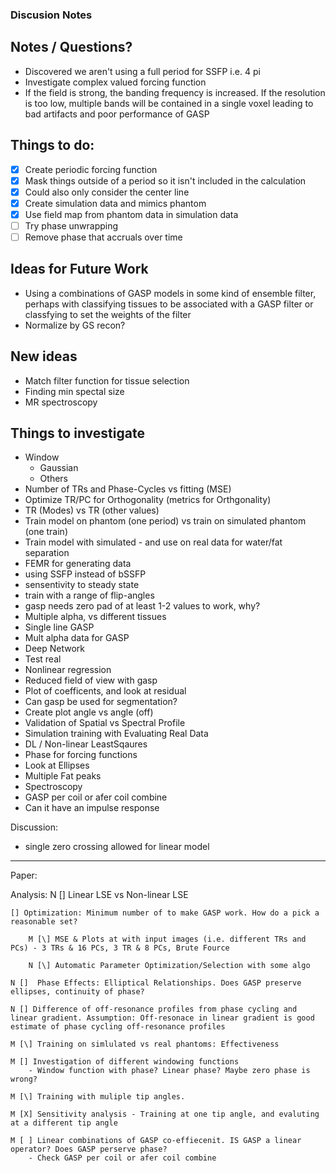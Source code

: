 
### Discusion Notes

## Notes / Questions?

- Discovered we aren't using a full period for SSFP i.e. 4 pi
- Investigate complex valued forcing function
- If the field is strong, the banding frequency is increased.  If the resolution is too low, multiple bands will be contained in a single voxel leading to bad artifacts and poor performance of GASP

## Things to do:

-[x] Create periodic forcing function
-[x] Mask things outside of a period so it isn't included in the calculation
-[x] Could also only consider the center line
-[x] Create simulation data and mimics phantom
-[x] Use field map from phantom data in simulation data
-[ ] Try phase unwrapping
-[ ] Remove phase that accruals over time  

## Ideas for Future Work
- Using a combinations of GASP models in some kind of ensemble filter, perhaps with classifying tissues to be associated with a GASP filter or classfying to set the weights of the filter
- Normalize by GS recon?

## New ideas
- Match filter function for tissue selection
- Finding min spectal size
- MR spectroscopy

## Things to investigate
- Window 
    - Gaussian
    - Others
- Number of TRs and Phase-Cycles vs fitting (MSE)
- Optimize TR/PC for Orthogonality (metrics for Orthgonality)
- TR (Modes) vs TR (other values)
- Train model on phantom (one period) vs train on simulated phantom (one train)
- Train model with simulated - and use on real data for water/fat separation
- FEMR for generating data 
- using SSFP instead of bSSFP
- sensentivity to steady state 
- train with a range of flip-angles
- gasp needs zero pad of at least 1-2 values to work, why?
- Multiple alpha, vs different tissues 
- Single line GASP
- Mult alpha data for GASP
- Deep Network
- Test real 
- Nonlinear regression
- Reduced field of view with gasp 
- Plot of coefficents, and look at residual 
- Can gasp be used for segmentation?
- Create plot angle vs angle (off)
- Validation of Spatial vs Spectral Profile
- Simulation training with Evaluating Real Data
- DL / Non-linear LeastSqaures
- Phase for forcing functions 
- Look at Ellipses 
- Multiple Fat peaks
- Spectroscopy 
- GASP per coil or afer coil combine 
- Can it have an impulse response

Discussion: 
- single zero crossing allowed for linear model 


----
Paper:

Analysis:
    N [] Linear LSE vs Non-linear LSE

    [] Optimization: Minimum number of to make GASP work. How do a pick a reasonable set?

        M [\] MSE & Plots at with input images (i.e. different TRs and PCs) - 3 TRs & 16 PCs, 3 TR & 8 PCs, Brute Fource

        N [\] Automatic Parameter Optimization/Selection with some algo

    N []  Phase Effects: Elliptical Relationships. Does GASP preserve ellipses, continuity of phase?

    N [] Difference of off-resonance profiles from phase cycling and linear gradient. Assumption: Off-resonace in linear gradient is good estimate of phase cycling off-resonance profiles

    M [\] Training on simlulated vs real phantoms: Effectiveness

    M [] Investigation of different windowing functions
        - Window function with phase? Linear phase? Maybe zero phase is wrong? 

    M [\] Training with muliple tip angles. 

    M [X] Sensitivity analysis - Training at one tip angle, and evaluting at a different tip angle 

    M [ ] Linear combinations of GASP co-effiecenit. IS GASP a linear operator? Does GASP perserve phase? 
        - Check GASP per coil or afer coil combine 


      





